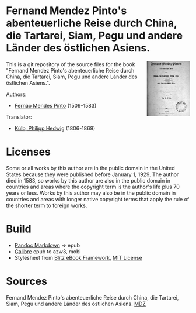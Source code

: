 #  Fernand Mendez Pinto's abenteuerliche Reise durch China, die Tartarei, Siam, Pegu und andere Länder des östlichen Asiens.

<img align="right" height="150" src="https://github.com/kogo59/Fernand_Mendez_Pintos_abenteuerliche_Reise/blob/main/images/cover.jpg">

This is a git repository of the source files for the book "Fernand Mendez Pinto's abenteuerliche Reise durch China, die Tartarei, Siam, Pegu und andere Länder des östlichen Asiens.".

Authors:

* [Fernão Mendes Pinto](https://de.wikipedia.org/wiki/Fern%C3%A3o_Mendes_Pinto) (1509-1583)

Translator:

* [Külb, Philipp Hedwig](https://d-nb.info/gnd/116590742) (1806-1869)


# Licenses
Some or all works by this author are in the public domain in the United States
because they were published before January 1, 1929. The author died in 1583, so
works by this author are also in the public domain in countries and areas where
the copyright term is the author's life plus 70 years or less. Works by this
author may also be in the public domain in countries and areas with longer
native copyright terms that apply the rule of the shorter term to foreign works.

# Build
* [Pandoc Markdown](https://pandoc.org/MANUAL.html#pandocs-markdown) => epub
* [Calibre](https://calibre-ebook.com/) epub to azw3, mobi
* Stylesheet from [Blitz eBook Framework](https://friendsofepub.github.io/Blitz/), [MIT License](https://github.com/FriendsOfEpub/Blitz/blob/master/LICENSE)

# Sources
Fernand Mendez Pinto's abenteuerliche Reise durch China, die Tartarei, Siam, Pegu und andere Länder des östlichen Asiens. [MDZ](https://www.digitale-sammlungen.de/de/view/bsb10483439?page=,1)


